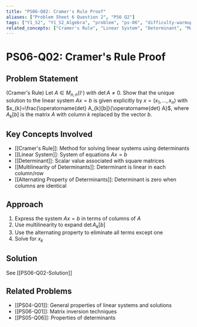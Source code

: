 ```yaml
---
title: "PS06-Q02: Cramer's Rule Proof"
aliases: ["Problem Sheet 6 Question 2", "PS6 Q2"]
tags: ["Y1_S2", "Y1_S2_Algebra", "problem", "ps-06", "difficulty-warmup"]
related_concepts: ["Cramer's Rule", "Linear System", "Determinant", "Matrix Inversion", "Multilinearity of Determinants"]
---
```


# PS06-Q02: Cramer's Rule Proof

## Problem Statement
(Cramer's Rule) Let $A \in M_{n, n}(\mathbb{F})$ with $\operatorname{det} A \neq 0$. Show that the unique solution to the linear system $A x=b$ is given explicitly by $x=\left(x_{1}, \ldots, x_{n}\right)$ with $x_{k}=\frac{\operatorname{det} A_{k}[b]}{\operatorname{det} A}$, where $A_{k}[b]$ is the matrix $A$ with column $k$ replaced by the vector $b$.

## Key Concepts Involved
- [[Cramer's Rule]]: Method for solving linear systems using determinants
- [[Linear System]]: System of equations $Ax = b$
- [[Determinant]]: Scalar value associated with square matrices
- [[Multilinearity of Determinants]]: Determinant is linear in each column/row
- [[Alternating Property of Determinants]]: Determinant is zero when columns are identical

## Approach
1. Express the system $Ax = b$ in terms of columns of $A$
2. Use multilinearity to expand $\det A_k[b]$
3. Use the alternating property to eliminate all terms except one
4. Solve for $x_k$

## Solution
See [[PS06-Q02-Solution]]

## Related Problems
- [[PS04-Q01]]: General properties of linear systems and solutions
- [[PS06-Q01]]: Matrix inversion techniques
- [[PS05-Q06]]: Properties of determinants
